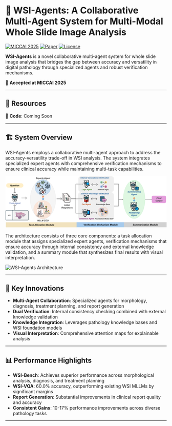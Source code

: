 # 🤖 WSI-Agents: A Collaborative Multi-Agent System for Multi-Modal Whole Slide Image Analysis

[![MICCAI 2025](https://img.shields.io/badge/MICCAI-2025-blue)](https://miccai2025.org/)
[![Paper](https://img.shields.io/badge/Paper-arXiv-red)](https://drive.google.com/file/d/1T8aTBL_-JIZpKoRbvvYmoj2JisXssQMr/view)
[![License](https://img.shields.io/badge/License-MIT-green)](LICENSE)

**WSI-Agents** is a novel collaborative multi-agent system for whole slide image analysis that bridges the gap between accuracy and versatility in digital pathology through specialized agents and robust verification mechanisms.

🎉 **Accepted at MICCAI 2025**

---

## 📂 Resources

🚀 **Code**: Coming Soon  

---

## 🏗️ System Overview

WSI-Agents employs a collaborative multi-agent approach to address the accuracy-versatility trade-off in WSI analysis. The system integrates specialized expert agents with comprehensive verification mechanisms to ensure clinical accuracy while maintaining multi-task capabilities.

![WSI-Agents Workflow](static/image/fig1.png)


The architecture consists of three core components: a task allocation module that assigns specialized expert agents, verification mechanisms that ensure accuracy through internal consistency and external knowledge validation, and a summary module that synthesizes final results with visual interpretation.

![WSI-Agents Architecture](static/image/wsi-agents.png)

---

## 🎯 Key Innovations

- **Multi-Agent Collaboration**: Specialized agents for morphology, diagnosis, treatment planning, and report generation
- **Dual Verification**: Internal consistency checking combined with external knowledge validation
- **Knowledge Integration**: Leverages pathology knowledge bases and WSI foundation models
- **Visual Interpretation**: Comprehensive attention maps for explainable analysis

---

## 📊 Performance Highlights

- **WSI-Bench**: Achieves superior performance across morphological analysis, diagnosis, and treatment planning
- **WSI-VQA**: 60.0% accuracy, outperforming existing WSI MLLMs by significant margins
- **Report Generation**: Substantial improvements in clinical report quality and accuracy
- **Consistent Gains**: 10-17% performance improvements across diverse pathology tasks

---
